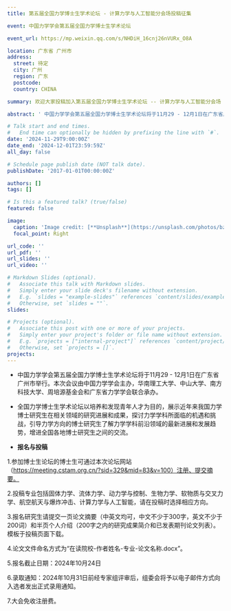 ```yaml
---
title: 第五届全国力学博士生学术论坛 - 计算力学与人工智能分会场投稿征集

event: 中国力学学会第五届全国力学博士生学术论坛

event_url: https://mp.weixin.qq.com/s/NHDiH_16cnj26nVURx_O8A

location: 广东省 广州市
address:
  street: 待定
  city: 广州
  region: 广东
  postcode: 
  country: CHINA

summary: 欢迎大家投稿加入第五届全国力学博士生学术论坛 -- 计算力学与人工智能分会场

abstract: ' 中国力学学会第五届全国力学博士生学术论坛将于11月29 - 12月1日在广东省广州市举行。本次会议由中国力学学会主办，华南理工大学、中山大学、南方科技大学、周培源基金会和广东省力学学会联合承办。本届全国力学博士生学术论坛活动主要面向全国各高等院校和科研机构力学学科及相关领域的在读博士生和博士生导师，设固体力学、流体力学、动力学与控制、生物力学、软物质与交叉力学、航空航天与爆炸冲击、计算力学与人工智能等分会场。'

# Talk start and end times.
#   End time can optionally be hidden by prefixing the line with `#`.
date: '2024-11-29T9:00:00Z'
date_end: '2024-12-01T23:59:59Z'
all_day: false

# Schedule page publish date (NOT talk date).
publishDate: '2017-01-01T00:00:00Z'

authors: []
tags: []

# Is this a featured talk? (true/false)
featured: false

image:
  caption: 'Image credit: [**Unsplash**](https://unsplash.com/photos/bzdhc5b3Bxs)'
  focal_point: Right

url_code: ''
url_pdf: ''
url_slides: ''
url_video: ''

# Markdown Slides (optional).
#   Associate this talk with Markdown slides.
#   Simply enter your slide deck's filename without extension.
#   E.g. `slides = "example-slides"` references `content/slides/example-slides.md`.
#   Otherwise, set `slides = ""`.
slides:

# Projects (optional).
#   Associate this post with one or more of your projects.
#   Simply enter your project's folder or file name without extension.
#   E.g. `projects = ["internal-project"]` references `content/project/deep-learning/index.md`.
#   Otherwise, set `projects = []`.
projects:
---
```

- 中国力学学会第五届全国力学博士生学术论坛将于11月29 - 12月1日在广东省广州市举行。本次会议由中国力学学会主办，华南理工大学、中山大学、南方科技大学、周培源基金会和广东省力学学会联合承办。

- 全国力学博士生学术论坛以培养和发现青年人才为目的，展示近年来我国力学博士研究生在相关领域的研究进展和成果，探讨力学学科所面临的机遇和挑战，引导力学方向的博士研究生了解力学学科前沿领域的最新进展和发展趋势，增进全国各地博士研究生之间的交流。


- **报名与投稿** 


1.参加博士生论坛的博士生可通过本次论坛网站（https://meeting.cstam.org.cn/?sid=329&mid=83&v=100）注册、提交摘要。

2.投稿专业包括固体力学、流体力学、动力学与控制、生物力学、软物质与交叉力学、航空航天与爆炸冲击、计算力学与人工智能，请在投稿时选择相应方向。

3.报名研究生请提交一页论文摘要（中英文均可，中文不少于300字，英文不少于200词）和半页个人介绍（200字之内的研究成果简介和已发表期刊论文列表）。模板于投稿页面下载。

4.论文文件命名方式为“在读院校-作者姓名-专业-论文名称.docx”。

5.报名截止日期：2024年10月24日

6.录取通知：2024年10月31日前经专家组评审后，组委会将予以电子邮件方式向入选者发出正式录用通知。

7.大会免收注册费。



<!-- - **Create** slides using Wowchemy's [_Slides_](https://docs.hugoblox.com/managing-content/#create-slides) feature and link using `slides` parameter in the front matter of the talk file
- **Upload** an existing slide deck to `static/` and link using `url_slides` parameter in the front matter of the talk file
- **Embed** your slides (e.g. Google Slides) or presentation video on this page using [shortcodes](https://docs.hugoblox.com/writing-markdown-latex/).

Further event details, including page elements such as image galleries, can be added to the body of this page. -->
